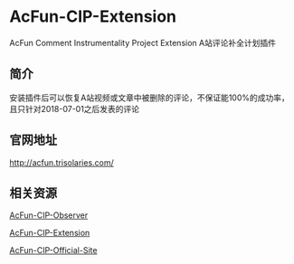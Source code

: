 # AcFun-CIP-Extension
AcFun Comment Instrumentality Project Extension A站评论补全计划插件

## 简介
安装插件后可以恢复A站视频或文章中被删除的评论，不保证能100%的成功率，且只针对2018-07-01之后发表的评论

## 官网地址
http://acfun.trisolaries.com/


## 相关资源
[AcFun-CIP-Observer](https://github.com/SimonTart/AcFun-CIP-Observer)

[AcFun-CIP-Extension](https://github.com/SimonTart/AcFun-CIP-Extension)

[AcFun-CIP-Official-Site](https://github.com/SimonTart/AcFun-CIP-Official-Site)
